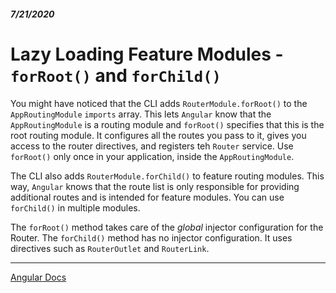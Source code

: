 ##### 7/21/2020
# Lazy Loading Feature Modules - `forRoot()` and `forChild()`
You might have noticed that the CLI adds `RouterModule.forRoot()` to the `AppRoutingModule` `imports` array.  This lets `Angular` know that the `AppRoutingModule` is a routing module and `forRoot()` specifies that this is the root routing module.  It configures all the routes you pass to it, gives you access to the router directives, and registers teh `Router` service.  Use `forRoot()` only once in your application, inside the `AppRoutingModule`.

The CLI also adds `RouterModule.forChild()` to feature routing modules.  This way, `Angular` knows that the route list is only responsible for providing additional routes and is intended for feature modules.  You can use `forChild()` in multiple modules.

The `forRoot()` method takes care of the _global_ injector configuration for the Router.  The `forChild()` method has no injector configuration.  It uses directives such as `RouterOutlet` and `RouterLink`.

---

[Angular Docs](https://angular.io/guide/lazy-loading-ngmodules#forroot-and-forchild)